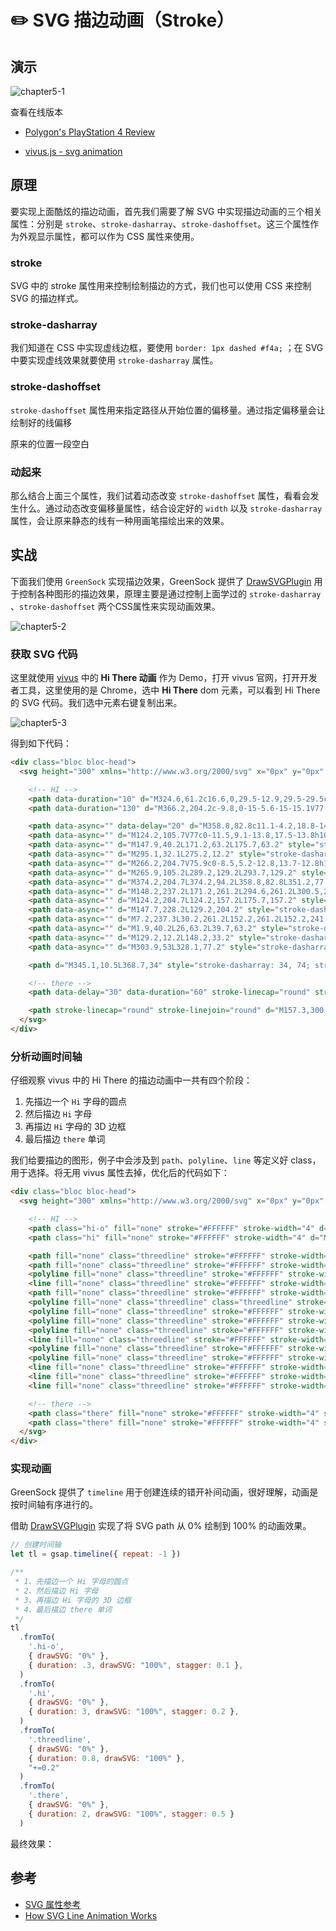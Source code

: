 # ✏️ SVG 描边动画（Stroke）

## 演示

![chapter5-1](./public/chapter5-1.gif)

查看在线版本

* [Polygon's PlayStation 4 Review](https://www.polygon.com/a/ps4-review/)

* [vivus.js - svg animation](http://maxwellito.github.io/vivus/)

## 原理

要实现上面酷炫的描边动画，首先我们需要了解 SVG 中实现描边动画的三个相关属性：分别是 `stroke`、`stroke-dasharray`、`stroke-dashoffset`。这三个属性作为外观显示属性，都可以作为 CSS 属性来使用。

### stroke

SVG 中的 stroke 属性用来控制绘制描边的方式，我们也可以使用 CSS 来控制 SVG 的描边样式。

<EmbedCodepen title="SVG stroke demo" pen="pojavPr" />

### stroke-dasharray

我们知道在 CSS 中实现虚线边框，要使用 `border: 1px dashed #f4a;` ；在 SVG 中要实现虚线效果就要使用 `stroke-dasharray`  属性。

<EmbedCodepen title="SVG stroke-dasharray demo" pen="YzyePJP" />

### stroke-dashoffset

`stroke-dashoffset` 属性用来指定路径从开始位置的偏移量。通过指定偏移量会让绘制好的线偏移

原来的位置一段空白

<EmbedCodepen title="SVG stroke-dashoffset demo" pen="QWjQwoO" />

### 动起来

那么结合上面三个属性，我们试着动态改变 `stroke-dashoffset` 属性，看看会发生什么。通过动态改变偏移量属性，结合设定好的 `width` 以及 `stroke-dasharray` 属性，会让原来静态的线有一种用画笔描绘出来的效果。

<EmbedCodepen title="SVG stroke animate demo" pen="XWmZJLo" />

## 实战

下面我们使用 `GreenSock` 实现描边效果，GreenSock 提供了 [DrawSVGPlugin](https://greensock.com/docs/v3/Plugins/DrawSVGPlugin) 用于控制各种图形的描边效果，原理主要是通过控制上面学过的 `stroke-dasharray` 、`stroke-dashoffset` 两个CSS属性来实现动画效果。

![chapter5-2](./public/chapter5-2.gif)

### 获取 SVG 代码

这里就使用 [vivus](http://maxwellito.github.io/vivus/) 中的 **Hi There 动画** 作为 Demo，打开 vivus 官网，打开开发者工具，这里使用的是 Chrome，选中 **Hi There** dom 元素，可以看到 Hi There 的 SVG 代码。我们选中元素右键复制出来。

![chapter5-3](./public/chapter5-3.png)

得到如下代码：

```html
<div class="bloc bloc-head">
  <svg height="300" xmlns="http://www.w3.org/2000/svg" x="0px" y="0px" viewBox="0 0 404.7 354" enable-background="new 0 0 404.7 354" id="hi-there" onclick="hi.reset().play();">

    <!-- HI -->
    <path data-duration="10" d="M324.6,61.2c16.6,0,29.5-12.9,29.5-29.5c0-16.6-12.9-29.5-29.5-29.5c-16.6,0-29.5,12.9-29.5,29.5C295.1,48.4,308,61.2,324.6,61.2z" style="stroke-dasharray: 186, 226; stroke-dashoffset: 0;"></path>
    <path data-duration="130" d="M366.2,204.2c-9.8,0-15-5.6-15-15.1V77.2h-85v28h19.5c9.8,0,8.5,2.1,8.5,11.6v72.4c0,9.5,0.5,15.1-9.3,15.1H277h-20.7c-8.5,0-14.2-4.1-14.2-12.9V52.4c0-8.5,5.7-12.3,14.2-12.3h18.8v-28h-127v28h18.1c8.5,0,9.9,2.1,9.9,8.9v56.1h-75V53.4c0-11.5,8.6-13.3,17-13.3h11v-28H2.2v28h26c8.5,0,12,2.1,12,7.9v142.2c0,8.5-3.6,13.9-12,13.9h-21v33h122v-33h-11c-8.5,0-17-4.1-17-12.2v-57.8h75v58.4c0,9.1-1.4,11.6-9.9,11.6h-18.1v33h122.9h5.9h102.2v-33H366.2z" style="stroke-dasharray: 2216, 2256; stroke-dashoffset: 0;"></path>

    <path data-async="" data-delay="20" d="M358.8,82.8c11.1-4.2,18.8-14.7,18.8-27.5c0-8.5-3.4-16-8.9-21.3" style="stroke-dasharray: 60, 100; stroke-dashoffset: 0;"></path>
    <path data-async="" d="M124.2,105.7V77c0-11.5,9.1-13.8,17.5-13.8h10.5V44.7" style="stroke-dasharray: 84, 124; stroke-dashoffset: 0;"></path>
    <path data-async="" d="M147.9,40.2L171.2,63.2L175.7,63.2" style="stroke-dasharray: 38, 78; stroke-dashoffset: 0;"></path>
    <path data-async="" d="M295.1,32.1L275.2,12.2" style="stroke-dasharray: 29, 69; stroke-dashoffset: 0;"></path>
    <path data-async="" d="M266.2,204.7V75.9c0-8.5,5.2-12.8,13.7-12.8h18.3V44.7" style="stroke-dasharray: 187, 227; stroke-dashoffset: 0;"></path>
    <path data-async="" d="M265.9,105.2L289.2,129.2L293.7,129.2" style="stroke-dasharray: 38, 78; stroke-dashoffset: 0;"></path>
    <path data-async="" d="M374.2,204.7L374.2,94.2L358.8,82.8L351.2,77.2" style="stroke-dasharray: 140, 180; stroke-dashoffset: 0;"></path>
    <path data-async="" d="M148.2,237.2L171.2,261.2L294.6,261.2L300.5,261.2L402.2,261.2L402.2,228.2L379.2,204.2" style="stroke-dasharray: 331, 371; stroke-dashoffset: 0;"></path>
    <path data-async="" d="M124.2,204.7L124.2,157.2L175.7,157.2" style="stroke-dasharray: 99, 139; stroke-dashoffset: 0;"></path>
    <path data-async="" d="M147.7,228.2L129.2,204.2" style="stroke-dasharray: 31, 71; stroke-dashoffset: 0;"></path>
    <path data-async="" d="M7.2,237.3L30.2,261.2L152.2,261.2L152.2,241.7" style="stroke-dasharray: 175, 215; stroke-dashoffset: 0;"></path>
    <path data-async="" d="M1.9,40.2L26,63.2L39.7,63.2" style="stroke-dasharray: 48, 88; stroke-dashoffset: 0;"></path>
    <path data-async="" d="M129.2,12.2L148.2,33.2" style="stroke-dasharray: 29, 69; stroke-dashoffset: 0;"></path>
    <path data-async="" d="M303.9,53L328.1,77.2" style="stroke-dasharray: 35, 75; stroke-dashoffset: 0;"></path>

    <path d="M345.1,10.5L368.7,34" style="stroke-dasharray: 34, 74; stroke-dashoffset: 0;"></path>

    <!-- there -->
    <path data-delay="30" data-duration="60" stroke-linecap="round" stroke-linejoin="round" d="M76.8,337.3c0,0,1.9,12.2,13.1,12.2c22.1,0,23.8-1.8,59-66.4c-19.7,35.7-36.4,66.2-19.3,66.2c15.2,0,22.9-14.2,28.3-23.7c3.3-0.5,24-3.2,35-25.5c4-8.1,4.1-17.8-8.1-15.2c-5.6,1.2-13.1,14.8-15.7,19.2c-7.6,12.7-22.4,45.2-22.4,45.2s10.3-22.4,21.5-22.4c15.5,0-9.4,22.4,4.7,22.4c4.9,0,11.7-11.4,16.6-20.9c7.5,4.7,19.7,1.7,24.5-8.1c10.1-20.4-14.4-12.8-24.5,8.1c-5.5,11.3-2.2,21.1,11.2,21.1c16.4,0,26.1-28.3,30.5-37.5c9.9,2.5,14,2.5,22.7-1.1c-3.5,5.1-24,38.1-8.3,38.1c6.7,0,11.7-11.4,16.6-20.9c7.5,4.7,19.7,1.7,24.5-8.1c10.1-20.4-14.4-12.8-24.5,8.1c-5.5,11.3-2.2,21.1,11.2,21.1c16.4,0,20.6-4,24.7-10.5" style="stroke-dasharray: 851, 891; stroke-dashoffset: 0;"></path>

    <path stroke-linecap="round" stroke-linejoin="round" d="M157.3,300.8c3.8-2.3-29,0.8-35.6,3.2" style="stroke-dasharray: 37, 77; stroke-dashoffset: 0;"></path>
  </svg>
</div>
```

### 分析动画时间轴

仔细观察 vivus 中的 Hi There 的描边动画中一共有四个阶段：

1. 先描边一个 `Hi` 字母的圆点
2. 然后描边 `Hi` 字母
3. 再描边 `Hi` 字母的 3D 边框
4. 最后描边 `there` 单词

我们给要描边的图形，例子中会涉及到 `path`、`polyline`、`line` 等定义好 class，用于选择。将无用 vivus 属性去掉，优化后的代码如下：

```html
<div class="bloc bloc-head">
  <svg height="300" xmlns="http://www.w3.org/2000/svg" x="0px" y="0px" viewBox="0 0 404.7 354" id="hi-there">

    <!-- HI -->
    <path class="hi-o" fill="none" stroke="#FFFFFF" stroke-width="4" d="M324.6,61.2c16.6,0,29.5-12.9,29.5-29.5c0-16.6-12.9-29.5-29.5-29.5c-16.6,0-29.5,12.9-29.5,29.5C295.1,48.4,308,61.2,324.6,61.2z" />
    <path class="hi" fill="none" stroke="#FFFFFF" stroke-width="4" d="M366.2,204.2c-9.8,0-15-5.6-15-15.1V77.2h-85v28h19.5c9.8,0,8.5,2.1,8.5,11.6v72.4c0,9.5,0.5,15.1-9.3,15.1H277h-20.7c-8.5,0-14.2-4.1-14.2-12.9V52.4c0-8.5,5.7-12.3,14.2-12.3h18.8v-28h-127v28h18.1c8.5,0,9.9,2.1,9.9,8.9v56.1h-75V53.4c0-11.5,8.6-13.3,17-13.3h11v-28H2.2v28h26c8.5,0,12,2.1,12,7.9v142.2c0,8.5-3.6,13.9-12,13.9h-21v33h122v-33h-11c-8.5,0-17-4.1-17-12.2v-57.8h75v58.4c0,9.1-1.4,11.6-9.9,11.6h-18.1v33h122.9h5.9h102.2v-33H366.2z" />

    <path fill="none" class="threedline" stroke="#FFFFFF" stroke-width="4" d="M358.8,82.8c11.1-4.2,18.8-14.7,18.8-27.5c0-8.5-3.4-16-8.9-21.3" />
    <path fill="none" class="threedline" stroke="#FFFFFF" stroke-width="4" d="M124.2,105.7V77c0-11.5,9.1-13.8,17.5-13.8h10.5V44.7" />
    <polyline fill="none" class="threedline" stroke="#FFFFFF" stroke-width="4" points="147.9,40.2 171.2,63.2 175.7,63.2" />
    <line fill="none" class="threedline" stroke="#FFFFFF" stroke-width="4" x1="295.1" y1="32.1" x2="275.2" y2="12.2" />
    <path fill="none" class="threedline" stroke="#FFFFFF" stroke-width="4" d="M266.2,204.7V75.9c0-8.5,5.2-12.8,13.7-12.8h18.3V44.7" />
    <polyline fill="none" class="threedline" class="threedline" stroke="#FFFFFF" stroke-width="4" points="265.9,105.2 289.2,129.2 293.7,129.2" />
    <polyline fill="none" class="threedline" stroke="#FFFFFF" stroke-width="4" points="374.2,204.7 374.2,94.2 358.8,82.8 351.2,77.2" />
    <polyline fill="none" class="threedline" stroke="#FFFFFF" stroke-width="4" points="148.2,237.2 171.2,261.2 294.6,261.2 300.5,261.2 402.2,261.2 402.2,228.2 379.2,204.2" />
    <polyline fill="none" class="threedline" stroke="#FFFFFF" stroke-width="4" points="124.2,204.7 124.2,157.2 175.7,157.2" />
    <line fill="none" class="threedline" stroke="#FFFFFF" stroke-width="4" x1="147.7" y1="228.2" x2="129.2" y2="204.2" />
    <polyline fill="none" class="threedline" stroke="#FFFFFF" stroke-width="4" points="7.2,237.3 30.2,261.2 152.2,261.2 152.2,241.7" />
    <polyline fill="none" class="threedline" stroke="#FFFFFF" stroke-width="4" points="1.9,40.2 26,63.2 39.7,63.2" />
    <line fill="none" class="threedline" stroke="#FFFFFF" stroke-width="4" x1="129.2" y1="12.2" x2="148.2" y2="33.2" />
    <line fill="none" class="threedline" stroke="#FFFFFF" stroke-width="4" x1="303.9" y1="53" x2="328.1" y2="77.2" />
    <line fill="none" class="threedline" stroke="#FFFFFF" stroke-width="4" x1="345.1" y1="10.5" x2="368.7" y2="34" />

    <!-- there -->
    <path class="there" fill="none" stroke="#FFFFFF" stroke-width="4" stroke-linecap="round" stroke-linejoin="round" d="M76.8,337.3c0,0,1.9,12.2,13.1,12.2c22.1,0,23.8-1.8,59-66.4c-19.7,35.7-36.4,66.2-19.3,66.2c15.2,0,22.9-14.2,28.3-23.7c3.3-0.5,24-3.2,35-25.5c4-8.1,4.1-17.8-8.1-15.2c-5.6,1.2-13.1,14.8-15.7,19.2c-7.6,12.7-22.4,45.2-22.4,45.2s10.3-22.4,21.5-22.4c15.5,0-9.4,22.4,4.7,22.4c4.9,0,11.7-11.4,16.6-20.9c7.5,4.7,19.7,1.7,24.5-8.1c10.1-20.4-14.4-12.8-24.5,8.1c-5.5,11.3-2.2,21.1,11.2,21.1c16.4,0,26.1-28.3,30.5-37.5c9.9,2.5,14,2.5,22.7-1.1c-3.5,5.1-24,38.1-8.3,38.1c6.7,0,11.7-11.4,16.6-20.9c7.5,4.7,19.7,1.7,24.5-8.1c10.1-20.4-14.4-12.8-24.5,8.1c-5.5,11.3-2.2,21.1,11.2,21.1c16.4,0,20.6-4,24.7-10.5" />
    <path class="there" fill="none" stroke="#FFFFFF" stroke-width="4" stroke-linecap="round" stroke-linejoin="round" d="M157.3,300.8c3.8-2.3-29,0.8-35.6,3.2" />
  </svg>
</div>
```

### 实现动画

GreenSock 提供了 `timeline` 用于创建连续的错开补间动画，很好理解，动画是按时间轴有序进行的。

借助 [DrawSVGPlugin](https://greensock.com/docs/v3/Plugins/DrawSVGPlugin)  实现了将 SVG path 从 0% 绘制到 100% 的动画效果。

```js
// 创建时间轴
let tl = gsap.timeline({ repeat: -1 })

/**
 * 1、先描边一个 Hi 字母的圆点
 * 2、然后描边 Hi 字母
 * 3、再描边 Hi 字母的 3D 边框
 * 4、最后描边 there 单词
 */
tl
  .fromTo(
    '.hi-o',
    { drawSVG: "0%" },
    { duration: .3, drawSVG: "100%", stagger: 0.1 },
  )
  .fromTo(
    '.hi',
    { drawSVG: "0%" },
    { duration: 3, drawSVG: "100%", stagger: 0.2 },
  )
  .fromTo(
    '.threedline',
    { drawSVG: "0%" },
    { duration: 0.8, drawSVG: "100%" },
    "+=0.2"
  )
  .fromTo(
    '.there',
    { drawSVG: "0%" },
    { duration: 2, drawSVG: "100%", stagger: 0.5 }
  )
```

最终效果：

<EmbedCodepen title="GSAP DrawSVG Hi-There Demo" pen="gOavpVz" :height="480" />

## 参考

- [SVG 属性参考](https://developer.mozilla.org/zh-CN/docs/Web/SVG/Attribute)
- [How SVG Line Animation Works](https://css-tricks.com/svg-line-animation-works/)
